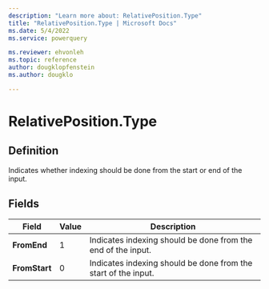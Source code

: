 ```yaml
---
description: "Learn more about: RelativePosition.Type"
title: "RelativePosition.Type | Microsoft Docs"
ms.date: 5/4/2022
ms.service: powerquery

ms.reviewer: ehvonleh
ms.topic: reference
author: dougklopfenstein
ms.author: dougklo

---
```

# RelativePosition.Type

## Definition

Indicates whether indexing should be done from the start or end of the input.

## Fields

|Field|Value|Description|
| ------- | --- | ----------- |
|**FromEnd**|1| Indicates indexing should be done from the end of the input.|
|**FromStart**|0| Indicates indexing should be done from the start of the input.|
